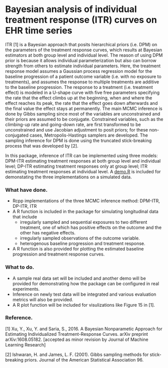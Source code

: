 # Bayesian analysis of individual treatment response (ITR) curves on EHR time series

ITR [1] is a Bayesian approach that posits hierarchical priors (i.e. DPM) on the parameters of the treatment response curves, which results at Bayesian estimators at both group level and individual level. The reason of using DPM prior is because it allows individual parameterization but also can borrow strength from others to estimate individual parameters. Here, the treatment response model assumes a Gaussian process regression model for the baseline progression of a patient outcome variable (i.e. with no exposure to treatments), and assumes the response to multiple treatments are additive to the baseline progression. The response to a treatment (i.e. treatment effect) is modeled in a U-shape curve with five free parameters specifying the rate that the effect climbs up at the beginning, when and where the effect reaches its peak, the rate that the effect goes down afterwards and the final value the effect stays at permanently. 
The main MCMC inference is done by Gibbs sampling since most of the variables are unconstrained and their priors are assumed to be conjugate. Constrained variables, such as the climbing-up rate and going-down rate, are first transformed to be unconstrained and use Jacobian adjustment to posit priors; for these non-conjugated cases, Metropolis-Hastings samplers are developed. The sampling inference for DPM is done using the truncated stick-breaking process that was developed by [2]. 

In this package, inference of ITR can be implemented using three models: DPM-ITR estimating treatment responses at both group level and individual level; DP-ITR estimating treatment responses only at group level; ITR estimating treatment responses at individual level. A [demo.R](https://github.com/yanboxu/BayesianITR/blob/master/demo.R) is included for demonstating the three implementations on a simulated data.

### What have done.
- Rcpp implementations of the three MCMC inference method: DPM-ITR, DP-ITR, ITR
- A R function is included in the package for simulating longitudinal data that include
  - irregularly sampled and sequential exposures to two different treatment, one of which has positive effects on the outcome and the other has negative effects.
  - irregularly sampled observations of the outcome variable.
  - heterogenous baseline progression and treatment response.
- A R function is also provided for plotting the estimated baseline progression and treatment response curves.

### What to do.
- A sample real data set will be included and another demo will be provided for demonstrating how the package can be configured in real experiments.
- Inference on newly test data will be integrated and various evaluation metrics will also be provided.
- A R plot function will be included for visulizations like Figure 15 in [1].

### Reference.
[1]  Xu, Y., Xu, Y. and Saria, S., 2016. A Bayesian Nonparametic Approach for Estimating Individualized Treatment-Response Curves. arXiv preprint arXiv:1608.05182. [accepted as minor revision by Journal of Machine Learning Research]

[2] Ishwaran, H. and James, L. F. (2001). Gibbs sampling methods for stick-breaking priors. Journal of the American Statistical Association 96. 


